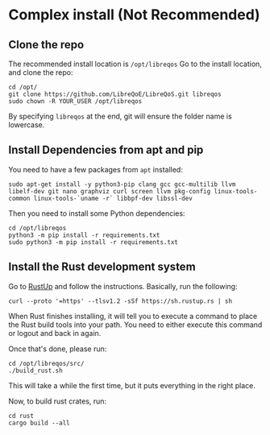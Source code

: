 # Complex install (Not Recommended)

## Clone the repo

The recommended install location is `/opt/libreqos`
Go to the install location, and clone the repo:

```shell
cd /opt/
git clone https://github.com/LibreQoE/LibreQoS.git libreqos
sudo chown -R YOUR_USER /opt/libreqos
```

By specifying `libreqos` at the end, git will ensure the folder name is lowercase.

## Install Dependencies from apt and pip

You need to have a few packages from `apt` installed:

```shell
sudo apt-get install -y python3-pip clang gcc gcc-multilib llvm libelf-dev git nano graphviz curl screen llvm pkg-config linux-tools-common linux-tools-`uname -r` libbpf-dev libssl-dev
```

Then you need to install some Python dependencies:

```shell
cd /opt/libreqos
python3 -m pip install -r requirements.txt
sudo python3 -m pip install -r requirements.txt
```

## Install the Rust development system

Go to [RustUp](https://rustup.rs) and follow the instructions. Basically, run the following:

```shell
curl --proto '=https' --tlsv1.2 -sSf https://sh.rustup.rs | sh
```

When Rust finishes installing, it will tell you to execute a command to place the Rust build tools into your path. You need to either execute this command or logout and back in again.

Once that's done, please run:

```shell
cd /opt/libreqos/src/
./build_rust.sh
```

This will take a while the first time, but it puts everything in the right place.

Now, to build rust crates, run:

```shell
cd rust
cargo build --all
```
